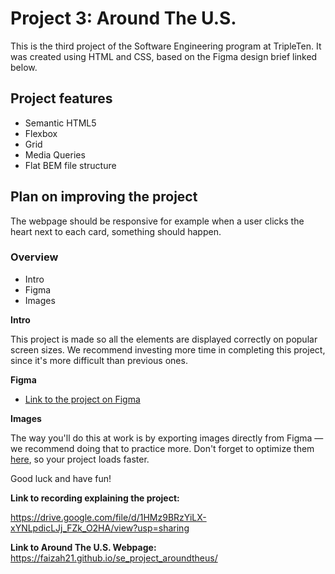 # Project 3: Around The U.S.

This is the third project of the Software Engineering program at TripleTen. It was created using HTML and CSS, based on the Figma design brief linked below.

## Project features

- Semantic HTML5
- Flexbox
- Grid
- Media Queries 
- Flat BEM file structure


## Plan on improving the project
The webpage should be responsive for example when a user clicks the heart next to each card, something should happen.  

### Overview  

* Intro  
* Figma  
* Images  
  
**Intro**
  
This project is made so all the elements are displayed correctly on popular screen sizes. We recommend investing more time in completing this project, since it's more difficult than previous ones.  
  
**Figma**  
  
* [Link to the project on Figma](https://www.figma.com/file/ii4xxsJ0ghevUOcssTlHZv/Sprint-3%3A-Around-the-US?node-id=0%3A1)  
  
**Images**  
  
The way you'll do this at work is by exporting images directly from Figma — we recommend doing that to practice more. Don't forget to optimize them [here](https://tinypng.com/), so your project loads faster. 
  
Good luck and have fun!


**Link to recording explaining the project:**

https://drive.google.com/file/d/1HMz9BRzYiLX-xYNLpdicLJj_FZk_O2HA/view?usp=sharing


**Link to Around The U.S. Webpage:** 
https://faizah21.github.io/se_project_aroundtheus/